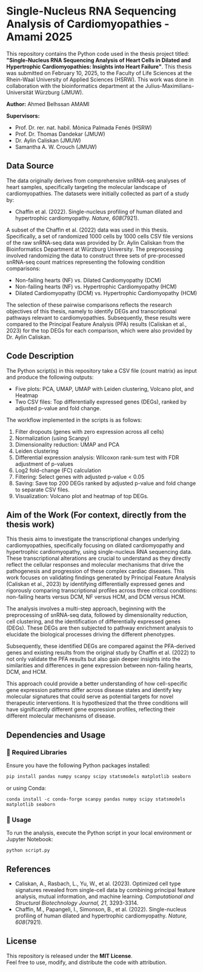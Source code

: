 # Single-Nucleus RNA Sequencing Analysis of Cardiomyopathies - Amami 2025

This repository contains the Python code used in the thesis project titled: **"Single-Nucleus RNA Sequencing Analysis of Heart Cells in Dilated and Hypertrophic Cardiomyopathies: Insights into Heart Failure"**. This thesis was submitted on February 10, 2025, to the Faculty of Life Sciences at the Rhein-Waal University of Applied Sciences (HSRW). This work was done in collaboration with the bioinformatics department at the Julius-Maximilians-Universität Würzburg (JMUW).

**Author:** Ahmed Belhssan AMAMI

**Supervisors:**

*   Prof. Dr. rer. nat. habil. Mònica Palmada Fenés (HSRW)
*   Prof. Dr. Thomas Dandekar (JMUW)
*   Dr. Aylin Caliskan (JMUW)
*   Samantha A. W. Crouch (JMUW)

## Data Source

The data originally derives from comprehensive snRNA-seq analyses of heart samples, specifically targeting the molecular landscape of cardiomyopathies. The datasets were initially collected as part of a study by:

*   Chaffin et al. (2022). Single-nucleus profiling of human dilated and hypertrophic cardiomyopathy. *Nature, 608*(7921).

A subset of the Chaffin et al. (2022) data was used in this thesis. Specifically, a set of randomized 1000 cells by 1000 cells CSV file versions of the raw snRNA-seq data was provided by Dr. Aylin Caliskan from the Bioinformatics Department at Würzburg University. The preprocessing involved randomizing the data to construct three sets of pre-processed snRNA-seq count matrices representing the following condition comparisons:

*   Non-failing hearts (NF) vs. Dilated Cardiomyopathy (DCM)
*   Non-failing hearts (NF) vs. Hypertrophic Cardiomyopathy (HCM)
*   Dilated Cardiomyopathy (DCM) vs. Hypertrophic Cardiomyopathy (HCM)

The selection of these pairwise comparisons reflects the research objectives of this thesis, namely to identify DEGs and transcriptional pathways relevant to cardiomyopathies. Subsequently, these results were compared to the Principal Feature Analysis (PFA) results (Caliskan et al., 2023) for the top DEGs for each comparison, which were also provided by Dr. Aylin Caliskan.

## Code Description

The Python script(s) in this repository take a CSV file (count matrix) as input and produce the following outputs:

*   Five plots: PCA, UMAP, UMAP with Leiden clustering, Volcano plot, and Heatmap
*   Two CSV files: Top differentially expressed genes (DEGs), ranked by adjusted p-value and fold change.

The workflow implemented in the scripts is as follows:

1.  Filter dropouts (genes with zero expression across all cells)
2.  Normalization (using Scanpy)
3.  Dimensionality reduction: UMAP and PCA
4.  Leiden clustering
5.  Differential expression analysis: Wilcoxon rank-sum test with FDR adjustment of p-values
6.  Log2 fold-change (FC) calculation
7.  Filtering: Select genes with adjusted p-value < 0.05
8.  Saving: Save top 200 DEGs ranked by adjusted p-value and fold change to separate CSV files.
9.  Visualization: Volcano plot and heatmap of top DEGs.

## Aim of the Work (For context, directly from the thesis work)

This thesis aims to investigate the transcriptional changes underlying cardiomyopathies, specifically focusing on dilated cardiomyopathy and hypertrophic cardiomyopathy, using single-nucleus RNA sequencing data. These transcriptional alterations are crucial to understand as they directly reflect the cellular responses and molecular mechanisms that drive the pathogenesis and progression of these complex cardiac diseases. This work focuses on validating findings generated by Principal Feature Analysis (Caliskan et al., 2023) by identifying differentially expressed genes and rigorously comparing transcriptional profiles across three critical conditions: non-failing hearts versus DCM, NF versus HCM, and DCM versus HCM.

The analysis involves a multi-step approach, beginning with the preprocessing of snRNA-seq data, followed by dimensionality reduction, cell clustering, and the identification of differentially expressed genes (DEGs). These DEGs are then subjected to pathway enrichment analysis to elucidate the biological processes driving the different phenotypes.

Subsequently, these identified DEGs are compared against the PFA-derived genes and existing results from the original study by Chaffin et al. (2022) to not only validate the PFA results but also gain deeper insights into the similarities and differences in gene expression between non-failing hearts, DCM, and HCM.

This approach could provide a better understanding of how cell-specific gene expression patterns differ across disease states and identify key molecular signatures that could serve as potential targets for novel therapeutic interventions. It is hypothesized that the three conditions will have significantly different gene expression profiles, reflecting their different molecular mechanisms of disease.

## Dependencies and Usage

### 📌 Required Libraries
Ensure you have the following Python packages installed:

```bash
pip install pandas numpy scanpy scipy statsmodels matplotlib seaborn
```
or using Conda:
```
conda install -c conda-forge scanpy pandas numpy scipy statsmodels matplotlib seaborn
```
### 📂 Usage
To run the analysis, execute the Python script in your local environment or Jupyter Notebook:
```
python script.py
```
## References

*   Caliskan, A., Rasbach, L., Yu, W., et al. (2023). Optimized cell type signatures revealed from single-cell data by combining principal feature analysis, mutual information, and machine learning. *Computational and Structural Biotechnology Journal, 21*, 3293-3314.
*   Chaffin, M., Papangeli, I., Simonson, B., et al. (2022). Single-nucleus profiling of human dilated and hypertrophic cardiomyopathy. *Nature, 608*(7921).

## License

This repository is released under the **MIT License**.  
Feel free to use, modify, and distribute the code with attribution.
